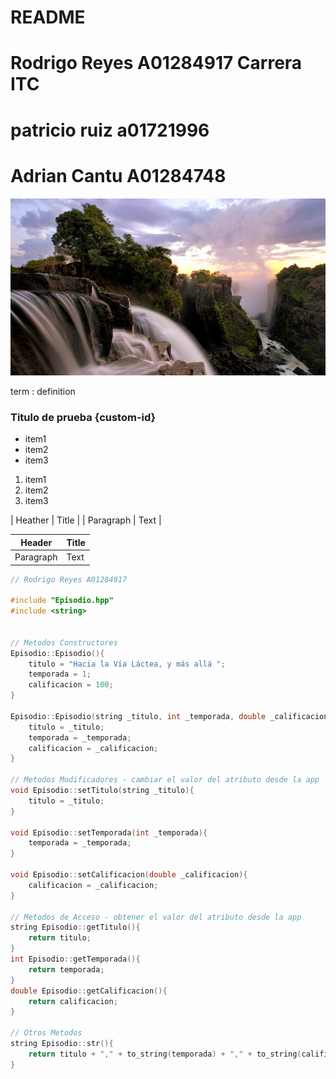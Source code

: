 # README

# Rodrigo Reyes A01284917 Carrera ITC
# patricio ruiz a01721996
# Adrian Cantu A01284748

![Imagen](imagen.png)

term : 
definition

### Titulo de prueba {custom-id}

- item1
- item2
- item3


1. item1
2. item2
3. item3


| Heather | Title |
| Paragraph | Text |

| Header | Title |
| ------------- | ------------- |
| Paragraph  | Text  |

```cpp
// Rodrigo Reyes A01284917

#include "Episodio.hpp"
#include <string>


// Metodos Constructores
Episodio::Episodio(){ 
    titulo = "Hacia la Vía Láctea, y más allá ";
    temporada = 1;
    calificacion = 100;
}

Episodio::Episodio(string _titulo, int _temporada, double _calificacion){
    titulo = _titulo;
    temporada = _temporada;
    calificacion = _calificacion;
}

// Metodos Modificadores - cambiar el valor del atributo desde la app
void Episodio::setTitulo(string _titulo){ 
    titulo = _titulo;
}

void Episodio::setTemporada(int _temporada){ 
    temporada = _temporada;
}

void Episodio::setCalificacion(double _calificacion){ 
    calificacion = _calificacion;
}

// Metodos de Acceso - obtener el valor del atributo desde la app
string Episodio::getTitulo(){ 
    return titulo;
}
int Episodio::getTemporada(){ 
    return temporada;
}
double Episodio::getCalificacion(){ 
    return calificacion;
}
    
// Otros Metodos
string Episodio::str(){ 
    return titulo + "," + to_string(temporada) + "," + to_string(calificacion);
}
```
